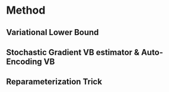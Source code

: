 # Method

## Variational Lower Bound

## Stochastic Gradient VB estimator & Auto-Encoding VB

## Reparameterization Trick



